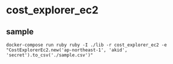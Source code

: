# cost_explorer_ec2

## sample
```
docker-compose run ruby ruby -I ./lib -r cost_explorer_ec2 -e "CostExplorerEc2.new('ap-northeast-1', 'akid', 'secret').to_csv('./sample.csv')"
```

